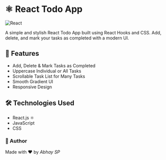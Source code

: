 # ⚛ React Todo App

![React](https://img.shields.io/badge/React-JavaScript-blue?logo=react)

A simple and stylish React Todo App built using React Hooks and CSS. Add, delete, and mark your tasks as completed with a modern UI.

## 🚀 Features
- Add, Delete & Mark Tasks as Completed  
- Uppercase Individual or All Tasks  
- Scrollable Task List for Many Tasks  
- Smooth Gradient UI  
- Responsive Design

## 🛠 Technologies Used
- React.js ⚛  
- JavaScript  
- CSS  

### 🧠 Author
Made with ❤ by *Abhay SP*